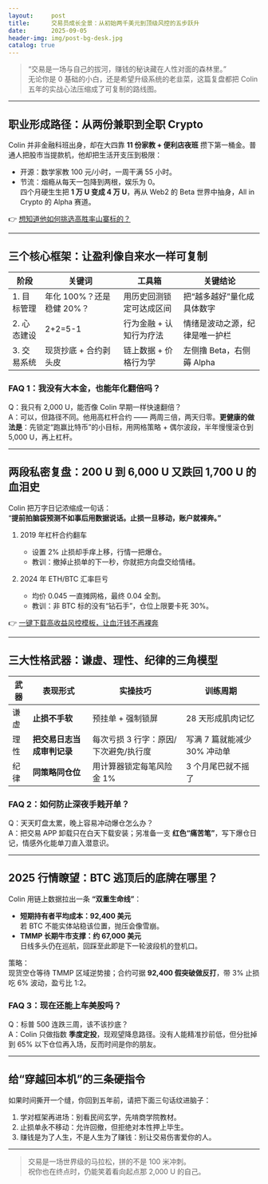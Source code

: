 ```yaml
---
layout:     post
title:      交易员成长全景：从初始两千美元到顶级风控的五步跃升
date:       2025-09-05
header-img: img/post-bg-desk.jpg
catalog: true
---
```


> “交易是一场与自己的拔河，赚钱的秘诀藏在人性对面的森林里。”  
> 无论你是 0 基础的小白，还是希望升级系统的老韭菜，这篇复盘都把 Colin 五年的实战心法压缩成了可复制的路线图。

---

## 职业形成路径：从两份兼职到全职 Crypto

Colin 并非金融科班出身，却在大四靠 **11 份家教 + 便利店夜班** 攒下第一桶金。普通人把股市当提款机，他却把生活开支压到极限：  
- 开源：数学家教 100 元/小时，一周干满 55 小时。  
- 节流：烟瘾从每天一包降到两根，娱乐为 0。  
四个月硬生生把 **1 万 U 变成 4 万 U**，再从 Web2 的 Beta 世界中抽身，All in Crypto 的 Alpha 赛道。

👉 [想知道他如何挑选高胜率山寨标的？](https://okxdog.com/)

---

## 三个核心框架：让盈利像自来水一样可复制

| 阶段 | 关键词 | 工具箱 | 关键结论 |
| --- | --- | --- | --- |
| 1. 目标管理 | 年化 100%？还是稳健 20%？ | 用历史回测锁定可达成区间 | 把“越多越好”量化成具体数字 |
| 2. 心态建设 | 2+2=5-1 | 行为金融 + 认知行为疗法 | 情绪是波动之源，纪律是唯一护栏 |
| 3. 交易系统 | 现货抄底 + 合约剥头皮 | 链上数据 + 价格行为学 | 左侧撸 Beta，右侧薅 Alpha |

### FAQ 1：我没有大本金，也能年化翻倍吗？
Q：我只有 2,000 U，能否像 Colin 早期一样快速翻倍？  
A：可以，但路径不同。他用高杠杆合约 —— 两周三倍，两天归零。**更健康的做法是**：先锁定“跑赢比特币”的小目标，用网格策略 + 偶尔波段，半年慢慢滚仓到 5,000 U，再上杠杆。

---

## 两段私密复盘：200 U 到 6,000 U 又跌回 1,700 U 的血泪史

Colin 把万字日记浓缩成一句话：  
“**提前拍脑袋预测不如事后用数据说话。止损一旦移动，账户就裸奔。”**

1. 2019 年杠杆合约翻车  
   - 设置 2% 止损却手痒上移，行情一把爆仓。  
   - 教训：撤掉止损单的下一秒，你就把方向盘交给情绪。

2. 2024 年 ETH/BTC 汇率巨亏  
   - 均价 0.045 一直摊网格，最终 0.04 全割。  
   - 教训：非 BTC 标的没有“钻石手”，仓位上限要卡死 30%。

👉 [一键下载高收益风控模板，让血汗钱不再裸奔](https://okxdog.com/)

---

## 三大性格武器：谦虚、理性、纪律的三角模型

| 武器 | 表现形式 | 实操技巧 | 训练周期 |
| --- | --- | --- | --- |
| 谦虚 | **止损不手软** | 预挂单 + 强制锁屏 | 28 天形成肌肉记忆 |
| 理性 | **把交易日志当成审判记录** | 每次亏损 3 行字：原因/下次避免/执行度 | 写满 7 篇就能减少 30% 冲动单 |
| 纪律 | **同策略同仓位** | 用计算器锁定每笔风险金 1% | 3 个月尾巴就不摇了 |

### FAQ 2：如何防止深夜手贱开单？
Q：天天盯盘太累，晚上容易冲动爆仓怎么办？  
A：把交易 APP 卸载只在白天下载安装；另准备一支 **红色“痛苦笔”**，写下爆仓日记，情感外化能单刀直入潜意识。

---

## 2025 行情瞭望：BTC 逃顶后的底牌在哪里？

Colin 用链上数据拉出一条 **“双重生命线”**：

- **短期持有者平均成本：92,400 美元**  
  若 BTC 不能实体站稳该位置，抛压会像雪崩。  
- **TMMP 长期牛市支撑：约 67,000 美元**  
  日线多头仍在巡航，回踩至此即是下一轮波段机的登机口。

策略：  
现货空仓等待 TMMP 区域逆势接；合约可据 **92,400 假突破做反打**，带 3% 止损吃 6% 波动，盈亏比 1:2。

### FAQ 3：现在还能上车美股吗？
Q：标普 500 连跌三周，该不该抄底？  
A：Colin 只做指数 **季度定投**，现观望降息路径。没有人能精准抄前低，但分批掉到 65% 以下仓位再入场，反而时间是你的朋友。

---

## 给“穿越回本机”的三条硬指令

如果时间撕开一个缝，你回到五年前，请把下面三句话纹进脑子：

1. 学对框架再进场：别看民间玄学，先啃商学院教材。  
2. 止损单永不移动：允许回撤，但拒绝对本性押上毕生。  
3. 赚钱是为了人生，不是人生为了赚钱：别让交易伤害爱你的人。

---

> 交易是一场世界级的马拉松，拼的不是 100 米冲刺。  
> 祝你也在终点时，仍能笑着看向起点那 2,000 U 的自己。